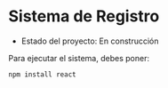 <h1>Sistema de Registro</h1>


- Estado del proyecto: En construcción


Para ejecutar el sistema, debes poner:

```npm install react```




















